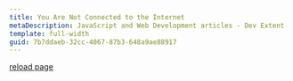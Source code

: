 ```yaml
---
title: You Are Not Connected to the Internet
metaDescription: JavaScript and Web Development articles - Dev Extent
template: full-width
guid: 7b7ddaeb-32cc-4067-87b3-648a9ae88917
---
```


[reload page]()
